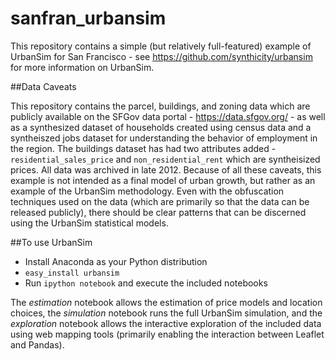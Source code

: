 sanfran_urbansim
================

This repository contains a simple (but relatively full-featured) example of UrbanSim for San Francisco - see https://github.com/synthicity/urbansim for more information on UrbanSim.

##Data Caveats

This repository contains the parcel, buildings, and zoning data which are publicly available on the SFGov data portal - https://data.sfgov.org/ - as well as a synthesized dataset of households created using census data and a syntheiszed jobs dataset for understanding the behavior of employment in the region.  The buildings dataset has had two attributes added - `residential_sales_price` and `non_residential_rent` which are syntheisized prices.  All data was archived in late 2012.  Because of all these caveats, this example is not intended as a final model of urban growth, but rather as an example of the UrbanSim methodology.  Even with the obfuscation techniques used on the data (which are primarily so that the data can be released publicly), there should be clear patterns that can be discerned using the UrbanSim statistical models.

##To use UrbanSim

* Install Anaconda as your Python distribution
* `easy_install urbansim`
* Run `ipython notebook` and execute the included notebooks

The *estimation* notebook allows the estimation of price models and location choices, the *simulation* notebook runs the full UrbanSim simulation, and the *exploration* notebook allows the interactive exploration of the included data using web mapping tools (primarily enabling the interaction between Leaflet and Pandas).
